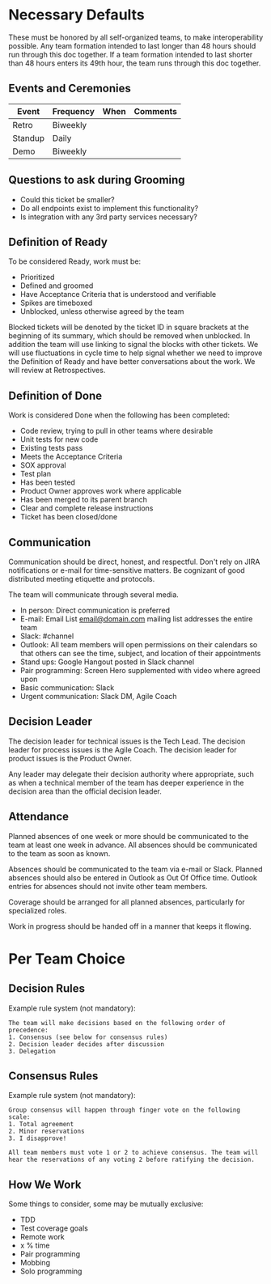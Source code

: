 # Necessary Defaults

These must be honored by all self-organized teams, to make interoperability possible. Any team formation intended to last longer than 48 hours should run through this doc together.  If a team formation intended to last shorter than 48 hours enters its 49th hour, the team runs through this doc together.

## Events and Ceremonies
| Event   | Frequency | When | Comments |
|---------|-----------|------|----------|
| Retro   | Biweekly  |      |          |
| Standup | Daily     |      |          |
| Demo    | Biweekly  |      |          |

## Questions to ask during Grooming

- Could this ticket be smaller?
- Do all endpoints exist to implement this functionality?
- Is integration with any 3rd party services necessary?

## Definition of Ready
To be considered Ready, work must be:

- Prioritized
- Defined and groomed
- Have Acceptance Criteria that is understood and verifiable
- Spikes are timeboxed
- Unblocked, unless otherwise agreed by the team

Blocked tickets will be denoted by the ticket ID in square brackets at the beginning of its summary, which should be removed when unblocked.  In addition the team will use linking to signal the blocks with other tickets.
We will use fluctuations in cycle time to help signal whether we need to improve the Definition of Ready and have better conversations about the work.  We will review at Retrospectives.

## Definition of Done
Work is considered Done when the following has been completed:

- Code review, trying to pull in other teams where desirable
- Unit tests for new code
- Existing tests pass
- Meets the Acceptance Criteria
- SOX approval
- Test plan
- Has been tested
- Product Owner approves work where applicable
- Has been merged to its parent branch
- Clear and complete release instructions
- Ticket has been closed/done

## Communication
Communication should be direct, honest, and respectful.
Don't rely on JIRA notifications or e-mail for time-sensitive matters.
Be cognizant of good distributed meeting etiquette and protocols.

The team will communicate through several media.

- In person: Direct communication is preferred
- E-mail: Email List <email@domain.com> mailing list addresses the entire team
- Slack:  #channel
- Outlook: All team members will open permissions on their calendars so that others can see the time, subject, and location of their appointments
- Stand ups: Google Hangout posted in Slack channel
- Pair programming: Screen Hero supplemented with video where agreed upon
- Basic communication: Slack
- Urgent communication: Slack DM, Agile Coach

## Decision Leader
The decision leader for technical issues is the Tech Lead. The decision leader for process issues is the Agile Coach. The decision leader for product issues is the Product Owner.

Any leader may delegate their decision authority where appropriate, such as when a technical member of the team has deeper experience in the decision area than the official decision leader.

## Attendance
Planned absences of one week or more should be communicated to the team at least one week in advance. All absences should be communicated to the team as soon as known.

Absences should be communicated to the team via e-mail or Slack. Planned absences should also be entered in Outlook as Out Of Office time. Outlook entries for absences should not invite other team members.

Coverage should be arranged for all planned absences, particularly for specialized roles.

Work in progress should be handed off in a manner that keeps it flowing.

# Per Team Choice

## Decision Rules
Example rule system (not mandatory):

```
The team will make decisions based on the following order of precedence:
1. Consensus (see below for consensus rules)
2. Decision leader decides after discussion
3. Delegation
```

## Consensus Rules
Example rule system (not mandatory):

```
Group consensus will happen through finger vote on the following scale:
1. Total agreement
2. Minor reservations
3. I disapprove!

All team members must vote 1 or 2 to achieve consensus. The team will hear the reservations of any voting 2 before ratifying the decision.
```

## How We Work
Some things to consider, some may be mutually exclusive:

- TDD
- Test coverage goals
- Remote work
- x % time
- Pair programming
- Mobbing
- Solo programming

